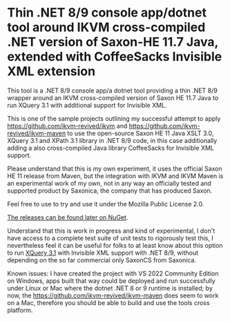 ﻿# Thin .NET 8/9 console app/dotnet tool around IKVM cross-compiled .NET version of Saxon-HE 11.7 Java, extended with CoffeeSacks Invisible XML extension
This tool is a .NET 8/9 console app/a dotnet tool providing a thin .NET 8/9 wrapper around an IKVM cross-compiled version of Saxon HE 11.7 Java to run XQuery 3.1 with additional support for Invisible XML.

This is one of the sample projects outlining my successful attempt to apply https://github.com/ikvm-revived/ikvm and
https://github.com/ikvm-revived/ikvm-maven to use the open-source Saxon HE 11 Java XSLT 3.0, XQuery 3.1 and XPath 3.1 library in .NET 8/9 code, in this case additionally adding a also cross-compiled Java library CoffeeSacks for Invisible XML support.

Please understand that this is my own experiment, it uses the official Saxon HE 11 release from Maven, but the integration with IKVM and IKVM Maven is an experimental work of my own, not in any way an officially tested and supported product by Saxonica, the company that has produced Saxon.

Feel free to use to try and use it under the Mozilla Public License 2.0. 

[The releases can be found later on NuGet](https://www.nuget.org/packages/SaxonHE11NetIXQuery/).

Understand that this is work in progress and kind of experimental, I don't have access to a complete test suite of unit tests to rigorously test this, I nevertheless feel it can be useful for folks to at least know about this option to run [XQuery 3.1](https://www.w3.org/TR/xquery-31/) with Invisible XML support with .NET 8/9, without depending on the so far commercial only SaxonCS from Saxonica.

Known issues: I have created the project with VS 2022 Community Edition on Windows, apps built that way could be deployed and run successfully under Linux or Mac where the dotnet .NET 8 or 9 runtime is installed; by now, the https://github.com/ikvm-revived/ikvm-maven does seem to work on a Mac, therefore you should be able to build and use the tools cross platform.
